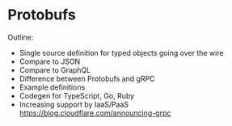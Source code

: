 # Protobufs

Outline:

* Single source definition for typed objects going over the wire
* Compare to JSON
* Compare to GraphQL
* Difference between Protobufs and gRPC
* Example definitions
* Codegen for TypeScript, Go, Ruby
* Increasing support by IaaS/PaaS
  https://blog.cloudflare.com/announcing-grpc

